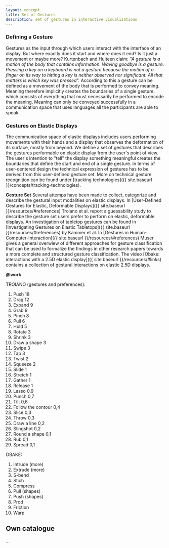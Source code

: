 ```yaml
---
layout: concept
title: Set of Gestures
description: set of gestures in interactive visualizations
---
```

### Defining a Gesture
Gestures as the input through which users interact with the interface of an display. But where exactly does it start and where does it end? Is it just a movement or maybe more? 
Kurtenbach and Hulteen claim: 
*"A gesture is a motion of the body that contains information. Waving goodbye is a gesture. Pressing a key on a keyboard is not a gesture because the motion of a finger on its way to hitting a key is neither observed nor significant. All that matters is which key was pressed".* 
According to this a gesture can be defined as a movement of the body that is performed to convey meaning. Meaning therefore implicitly creates the boundaries of a single gesture, which consists of everything that must necessarily be performed to encode the meaning. Meaning can only be conveyed successfully in a communication space that uses languages all the participants are able to speak. 

### Gestures on Elastic Displays
 The communication space of elastic displays includes users performing movements with their hands and a display that observes the deformation of its surface, mostly from beyond. We define a set of gestures that describes the gestures performable on elastic display from the user's point of view. The user's intention to "tell" the display something meaningful creates the boundaries that define the start and end of a single gesture. In terms of user-centered design the technical expression of gestures has to be derived from this user-defined gesture set. More on technical gesture recognition can be found under [tracking technologies]({{ site.baseurl }}/concepts/tracking-technologies).

**Gesture Set**
Several attemps have been made to collect, categorize and describe the gestural input modalities on elastic displays. In [User-Defined Gestures for Elastic, Deformable Displays]({{ site.baseurl }}/resources/#references) Troiano et al. report a guessability study to describe the gesture set users prefer to perform on elastic, deformable displays. An investigation of tabletop gestures can be found in [Investigating Gestures on Elastic Tabletops]({{ site.baseurl }}/resources/#references) by Kammer et al. In [Gestures in Human-Computer-Interaction]({{ site.baseurl }}/resources/#references) Muser gives a general overwiew of different approaches for gesture classification that can be used to formalize the findings in other research papers towards a more complete and structured gesture classification. The video [Obake: interactions with a 2.5D elastic display]({{ site.baseurl }}/resources/#links) contains a collection of gestural interactions on elastic 2.5D displays.

**@work**

TROIANO (gestures and preferences):
1. Push 18 
2. Drag 12 
3. Expand 9 
4. Grab 9 
5. Pinch 8 
6. Pull 6 
7. Hold 5 
8. Rotate 3 
9. Shrink 3 
10. Draw a shape 3 
11. Swipe 3  
12. Tap 3 
13. Twist 2 
14. Squeeze 2 
15. Slide 1 
16. Stretch 1 
17. Gather 1 
18. Release 1
19. Lasso 0,9 
20. Punch 0,7 
21. Tilt 0,6 
22. Follow the contour 0,4 
23. Slice 0,3 
24. Throw 0,3 
25. Draw a line 0,2 
26. Slingshot 0,2
27. Round a shape 0,1 
28. Rub 0,1 
29. Spread 0,1 

OBAKE:
1. Intrude (more)
2. Extrude (more)
3. S-bend
4. Stich
5. Compress
6. Pull (shapes)
7. Push (shapes)
8. Prod
9. Friction
10. Warp

## Own catalogue
...

